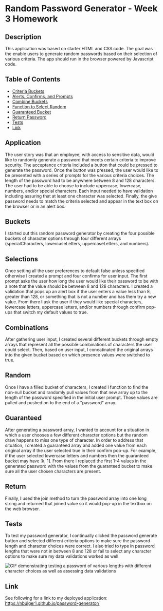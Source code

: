 # Random Password Generator - Week 3 Homework

## Description

This application was based on starter HTML and CSS code. The goal was the enable users to generate random passwords based on their selection of various criteria. The app should run in the browser powered by Javascript code.

## Table of Contents

- [Criteria Buckets](#buckets)
- [Alerts, Confirms, and Prompts](#selections)
- [Combine Buckets](#combinations)
- [Function to Select Random](#random)
- [Guaranteed Bucket](#guaranteed)
- [Return Password](#return)
- [Tests](#tests)
- [Link](#link)

## Application

The user story was that an employee, with access to sensitive data, would like to randomly generate a password that meets certain criteria to improve security. The acceptance criteria included a button that could be pressed to generate the password. Once the button was pressed, the user would like to be presented with a series of prompts for the various criteria choices. The length of the password had to be anywhere between 8 and 128 characters. The user had to be able to choose to include uppercase, lowercase, numbers, and/or special characters. Each input needed to have validation including assuring that at least one character was selected. Finally, the give password needs to match the criteria selected and appear in the text box on the browser or in an alert box. 

## Buckets

I started out this random password generator by creating the four possible buckets of character options through four different arrays (specialCharacters, lowercaseLetters, uppercaseLetters, and numbers).

## Selections
 
Once setting all the user preferences to default false unless specified otherwise I created a prompt and four confirms for user input. The first prompt asks the user how long the user would like their password to be with a note that the value should be between 8 and 128 characters. I created a validation that pops up an alert box if the user enters a value less than 8, greater than 128, or something that is not a number and has them try a new value. From there I ask the user if they would like special characters, lowercase letters, uppercase letters, and/or numbers through confirm pop-ups that switch my default values to true. 

## Combinations

After gathering user input, I created several different buckets through empty arrays that represent all the possible combinations of characters the user could select. Then, based on user input, I concatinated the original arrays into the given bucket based on which presence values were switched to true.

## Random

Once I have a filled bucket of characters, I created I function to find the non-null bucket and randomly pull values from that new array up to the length of the password specified in the initial user prompt. Those values are pulled and pushed on to the end of a "password" array.

## Guaranteed

After generating a password array, I wanted to account for a situation in which a user chooses a few different character options but the random draw happens to miss one type of character. In order to address that situation, I created a guaranteed array and added one value from each original array if the user selected true in their confirm pop-up. For example, if the user selected lowercase letters and numbers then the guaranteed bucket may have [k, 1]. From there I replaced the first 1-4 values in the generated password with the values from the guaranteed bucket to make sure all the user chosen characters are present.

## Return

Finally, I used the join method to turn the password array into one long string and returned that joined value so it would pop-up in the textbox on the web browser. 

## Tests

To test my password generator, I continually clicked the password generate button and selected different criteria options to make sure the password length and character choices were correct. I also tried to type in password lengths that were not in between 8 and 128 or fail to select any character options to make sure my data validations worked as well. 

![GIF demonstrating testing a password of various lengths with different character choices as well as assessing data validations](./Develop/assets/images/password_tester.gif)


## Link

See following for a link to my deployed application: https://nbulger1.github.io/password-generator/